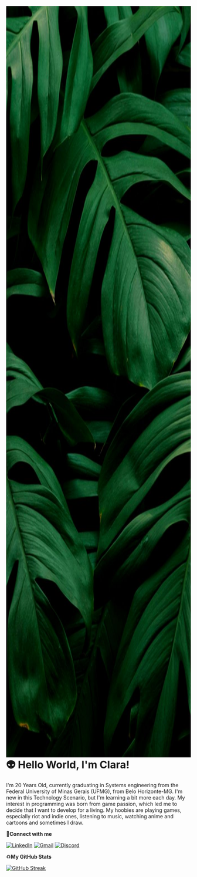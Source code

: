 <img align="right" alt="Bulbassaur" height="2048" src="https://raw.githubusercontent.com/a-vortex/a-vortex/main/wepik-export-20231123165333EBJo.jpeg">

# 👽 Hello World, I'm Clara!
I'm 20 Years Old, currently graduating in Systems engineering from the Federal University of Minas Gerais (UFMG), from Belo Horizonte-MG. I'm new in this Technology Scenario, but I'm learning a bit more each day. My interest in programming was born from game passion, which led me to decide that I want to develop for a living. My hoobies are playing games, especially riot and indie ones, listening to music, watching anime and cartoons and sometimes I draw.

🧩**Connect with me** 

[![LinkedIn](https://img.shields.io/badge/LinkedIn-000?style=for-the-badge&logo=linkedin&logoColor=green)](https://www.linkedin.com/in/mccontarinid/)
[![Gmail](https://img.shields.io/badge/Gmail-000?style=for-the-badge&logo=gmail&logoColor=green)](mailto:mccontarinid@gmail.com)
[![Discord](https://img.shields.io/badge/Discord-000?style=for-the-badge&logo=discord&logoColor=green)](https://https://discord.com/channels/@avortex/)

♻**My GitHub Stats**

[![GitHub Streak](https://streak-stats.demolab.com/?user=a-vortex&theme=hacker&background=000&border=green&dates=white)](https://git.io/streak-stats)
